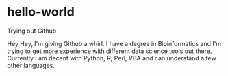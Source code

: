 # hello-world
Trying out Github

Hey Hey, I'm giving Github a whirl. 
I have a degree in Bioinformatics and I'm trying to get more experience with different data science tools out there. 
Currently I am decent with Python, R, Perl, VBA and can understand a few other languages.
